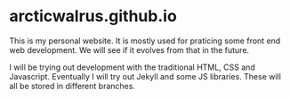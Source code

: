 # arcticwalrus.github.io

This is my personal website. It is mostly used for praticing some front end web development. 
We will see if it evolves from that in the future.

I will be trying out development with the traditional HTML, CSS and Javascript.
Eventually I will try out Jekyll and some JS libraries. These will all be stored in different branches.
